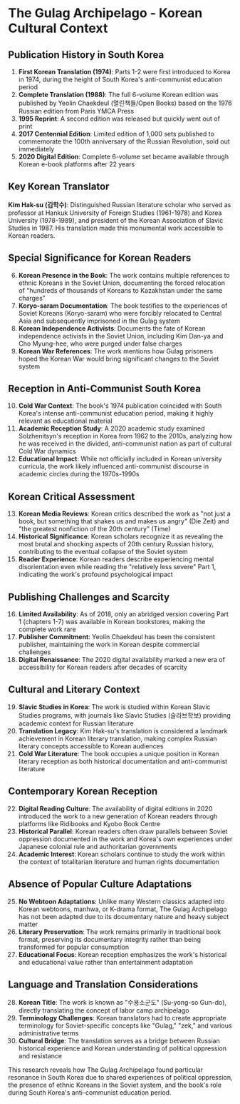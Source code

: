 # The Gulag Archipelago - Korean Cultural Context

## Publication History in South Korea

1. **First Korean Translation (1974)**: Parts 1-2 were first introduced to Korea in 1974, during the height of South Korea's anti-communist education period
2. **Complete Translation (1988)**: The full 6-volume Korean edition was published by Yeolin Chaekdeul (열린책들/Open Books) based on the 1976 Russian edition from Paris YMCA Press
3. **1995 Reprint**: A second edition was released but quickly went out of print
4. **2017 Centennial Edition**: Limited edition of 1,000 sets published to commemorate the 100th anniversary of the Russian Revolution, sold out immediately
5. **2020 Digital Edition**: Complete 6-volume set became available through Korean e-book platforms after 22 years

## Key Korean Translator

**Kim Hak-su (김학수)**: Distinguished Russian literature scholar who served as professor at Hankuk University of Foreign Studies (1961-1978) and Korea University (1978-1989), and president of the Korean Association of Slavic Studies in 1987. His translation made this monumental work accessible to Korean readers.

## Special Significance for Korean Readers

6. **Korean Presence in the Book**: The work contains multiple references to ethnic Koreans in the Soviet Union, documenting the forced relocation of "hundreds of thousands of Koreans to Kazakhstan under the same charges"
7. **Koryo-saram Documentation**: The book testifies to the experiences of Soviet Koreans (Koryo-saram) who were forcibly relocated to Central Asia and subsequently imprisoned in the Gulag system
8. **Korean Independence Activists**: Documents the fate of Korean independence activists in the Soviet Union, including Kim Dan-ya and Cho Myung-hee, who were purged under false charges
9. **Korean War References**: The work mentions how Gulag prisoners hoped the Korean War would bring significant changes to the Soviet system

## Reception in Anti-Communist South Korea

10. **Cold War Context**: The book's 1974 publication coincided with South Korea's intense anti-communist education period, making it highly relevant as educational material
11. **Academic Reception Study**: A 2020 academic study examined Solzhenitsyn's reception in Korea from 1962 to the 2010s, analyzing how he was received in the divided, anti-communist nation as part of cultural Cold War dynamics
12. **Educational Impact**: While not officially included in Korean university curricula, the work likely influenced anti-communist discourse in academic circles during the 1970s-1990s

## Korean Critical Assessment

13. **Korean Media Reviews**: Korean critics described the work as "not just a book, but something that shakes us and makes us angry" (Die Zeit) and "the greatest nonfiction of the 20th century" (Time)
14. **Historical Significance**: Korean scholars recognize it as revealing the most brutal and shocking aspects of 20th century Russian history, contributing to the eventual collapse of the Soviet system
15. **Reader Experience**: Korean readers describe experiencing mental disorientation even while reading the "relatively less severe" Part 1, indicating the work's profound psychological impact

## Publishing Challenges and Scarcity

16. **Limited Availability**: As of 2018, only an abridged version covering Part 1 (chapters 1-7) was available in Korean bookstores, making the complete work rare
17. **Publisher Commitment**: Yeolin Chaekdeul has been the consistent publisher, maintaining the work in Korean despite commercial challenges
18. **Digital Renaissance**: The 2020 digital availability marked a new era of accessibility for Korean readers after decades of scarcity

## Cultural and Literary Context

19. **Slavic Studies in Korea**: The work is studied within Korean Slavic Studies programs, with journals like Slavic Studies (슬라브학보) providing academic context for Russian literature
20. **Translation Legacy**: Kim Hak-su's translation is considered a landmark achievement in Korean literary translation, making complex Russian literary concepts accessible to Korean audiences
21. **Cold War Literature**: The book occupies a unique position in Korean literary reception as both historical documentation and anti-communist literature

## Contemporary Korean Reception

22. **Digital Reading Culture**: The availability of digital editions in 2020 introduced the work to a new generation of Korean readers through platforms like Ridibooks and Kyobo Book Centre
23. **Historical Parallel**: Korean readers often draw parallels between Soviet oppression documented in the work and Korea's own experiences under Japanese colonial rule and authoritarian governments
24. **Academic Interest**: Korean scholars continue to study the work within the context of totalitarian literature and human rights documentation

## Absence of Popular Culture Adaptations

25. **No Webtoon Adaptations**: Unlike many Western classics adapted into Korean webtoons, manhwa, or K-drama format, The Gulag Archipelago has not been adapted due to its documentary nature and heavy subject matter
26. **Literary Preservation**: The work remains primarily in traditional book format, preserving its documentary integrity rather than being transformed for popular consumption
27. **Educational Focus**: Korean reception emphasizes the work's historical and educational value rather than entertainment adaptation

## Language and Translation Considerations

28. **Korean Title**: The work is known as "수용소군도" (Su-yong-so Gun-do), directly translating the concept of labor camp archipelago
29. **Terminology Challenges**: Korean translators had to create appropriate terminology for Soviet-specific concepts like "Gulag," "zek," and various administrative terms
30. **Cultural Bridge**: The translation serves as a bridge between Russian historical experience and Korean understanding of political oppression and resistance

This research reveals how The Gulag Archipelago found particular resonance in South Korea due to shared experiences of political oppression, the presence of ethnic Koreans in the Soviet system, and the book's role during South Korea's anti-communist education period.